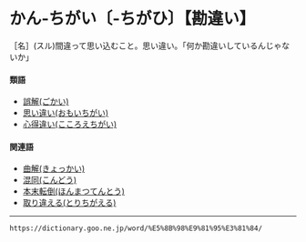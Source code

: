 # かん‐ちがい〔‐ちがひ〕【勘違い】

［名］(スル)間違って思い込むこと。思い違い。「何か勘違いしているんじゃないか」

#### 類語

-   [誤解(ごかい)](https://dictionary.goo.ne.jp/word/%E8%AA%A4%E8%A7%A3/#jn-76204)
-   [思い違い(おもいちがい)](https://dictionary.goo.ne.jp/word/%E6%80%9D%E3%81%84%E9%81%95%E3%81%84/#jn-33273)
-   [心得違い(こころえちがい)](https://dictionary.goo.ne.jp/word/%E5%BF%83%E5%BE%97%E9%81%95%E3%81%84/#jn-78106)

#### 関連語

-   [曲解(きょっかい)](https://dictionary.goo.ne.jp/word/%E6%9B%B2%E8%A7%A3/#jn-57857)
-   [混同(こんどう)](https://dictionary.goo.ne.jp/word/%E6%B7%B7%E5%90%8C/#jn-83840)
-   [本末転倒(ほんまつてんとう)](https://dictionary.goo.ne.jp/word/%E6%9C%AC%E6%9C%AB%E8%BB%A2%E5%80%92/#jn-206449)
-   [取り違える(とりちがえる)](https://dictionary.goo.ne.jp/word/%E5%8F%96%E9%81%95%E3%81%88%E3%82%8B/#jn-161221)

---
`https://dictionary.goo.ne.jp/word/%E5%8B%98%E9%81%95%E3%81%84/`